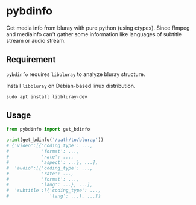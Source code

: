 # pybdinfo
Get media info from bluray with pure python (using ctypes). Since ffmpeg and
mediainfo can't gather some information like languages of subtitle stream or
audio stream.

## Requirement
`pybdinfo` requires `libbluray` to analyze bluray structure.

Install `libbluray` on Debian-based linux distribution.
```shell
sudo apt install libbluray-dev
```

## Usage
```python
from pybdinfo import get_bdinfo

print(get_bdinfo('/path/to/bluray'))
# {'video':[{'coding_type': ...,
#            'format': ...,
#            'rate': ...,
#            'aspect': ...}, ...],
#  'audio':[{'coding_type': ...,
#            'rate': ...,
#            'format': ...,
#            'lang': ...}, ...],
#  'subtitle':[{'coding_type': ...,
#               'lang': ...}, ...]}
```
